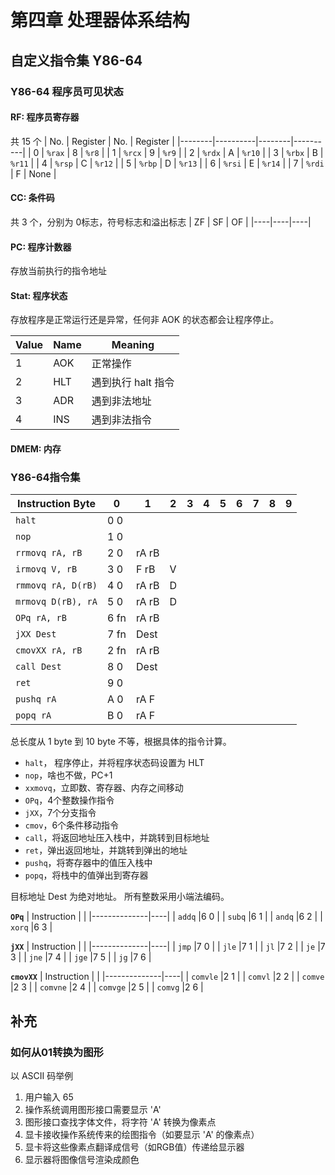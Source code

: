 # 第四章 处理器体系结构

## 自定义指令集 Y86-64

### Y86-64 程序员可见状态

#### **RF: 程序员寄存器** 
共 15 个
| No.    | Register | No.    | Register |
|--------|----------|--------|----------|
|   0    |  `%rax`  |   8    |  `%r8`   |
|   1    |  `%rcx`  |   9    |  `%r9`   |
|   2    |  `%rdx`  |   A    |  `%r10`  |
|   3    |  `%rbx`  |   B    |  `%r11`  |
|   4    |  `%rsp`  |   C    |  `%r12`  |
|   5    |  `%rbp`  |   D    |  `%r13`  |
|   6    |  `%rsi`  |   E    |  `%r14`  |
|   7    |  `%rdi`  |   F    |  None    |


#### **CC: 条件码**
共 3 个，分别为 0标志，符号标志和溢出标志
| ZF | SF | OF |
|----|----|----|

#### **PC: 程序计数器**
存放当前执行的指令地址

#### **Stat: 程序状态**

存放程序是正常运行还是异常，任何非 AOK 的状态都会让程序停止。

| Value | Name | Meaning         |
|-------|------|-----------------|
|   1   | AOK  | 正常操作         |
|   2   | HLT  | 遇到执行 halt 指令|
|   3   | ADR  | 遇到非法地址      |
|   4   | INS  | 遇到非法指令      |


#### **DMEM: 内存**


###  Y86-64指令集

| Instruction Byte  |0   |1    |2|3|4|5|6|7|8|9|
|-------------------|----|-----|-|-|-|-|-|-|-|-|
| `halt`            |0 0 |     | | | | | | | | |
| `nop`             |1 0 |     | | | | | | | | |
| `rrmovq rA, rB`   |2 0 |rA rB| | | | | | | | |
| `irmovq V, rB`    |3 0 |F rB |V| | | | | | | |
| `rmmovq rA, D(rB)`|4 0 |rA rB|D| | | | | | | |
| `mrmovq D(rB), rA`|5 0 |rA rB|D| | | | | | | |
| `OPq rA, rB`      |6 fn|rA rB| | | | | | | | |
| `jXX Dest`        |7 fn|Dest | | | | | | | | |
| `cmovXX rA, rB`   |2 fn|rA rB| | | | | | | | |
| `call Dest`       |8 0 |Dest | | | | | | | | |
| `ret`             |9 0 |     | | | | | | | | |
| `pushq rA`        |A 0 |rA F | | | | | | | | |
| `popq rA`         |B 0 |rA F | | | | | | | | |

总长度从 1 byte 到 10 byte 不等，根据具体的指令计算。

- `halt`， 程序停止，并将程序状态码设置为 HLT
- `nop`，啥也不做，PC+1
- `xxmovq`，立即数、寄存器、内存之间移动
- `OPq`，4个整数操作指令
- `jXX`，7个分支指令
- `cmov`，6个条件移动指令
- `call`，将返回地址压入栈中，并跳转到目标地址
- `ret`，弹出返回地址，并跳转到弹出的地址
- `pushq`，将寄存器中的值压入栈中
- `popq`，将栈中的值弹出到寄存器

目标地址 Dest 为绝对地址。
所有整数采用小端法编码。


**`OPq`**
| Instruction  |    |
|--------------|----|
| `addq`       |6 0 |
| `subq`       |6 1 |
| `andq`       |6 2 |
| `xorq`       |6 3 |

**`jXX`**
| Instruction  |    |
|--------------|----|
| `jmp`        |7 0 |
| `jle`        |7 1 |
| `jl`         |7 2 |
| `je`         |7 3 |
| `jne`        |7 4 |
| `jge`        |7 5 |
| `jg`         |7 6 |

**`cmovXX`**
| Instruction  |    |
|--------------|----|
| `comvle`     |2 1 |
| `comvl`      |2 2 |
| `comve`      |2 3 |
| `comvne`     |2 4 |
| `comvge`     |2 5 |
| `comvg`      |2 6 |


## 补充

### 如何从01转换为图形

以 ASCII 码举例
1. 用户输入 65
2. 操作系统调用图形接口需要显示 'A'
3. 图形接口查找字体文件，将字符 'A' 转换为像素点
4. 显卡接收操作系统传来的绘图指令（如要显示 'A' 的像素点）
5. 显卡将这些像素点翻译成信号（如RGB值）传递给显示器
6. 显示器将图像信号渲染成颜色